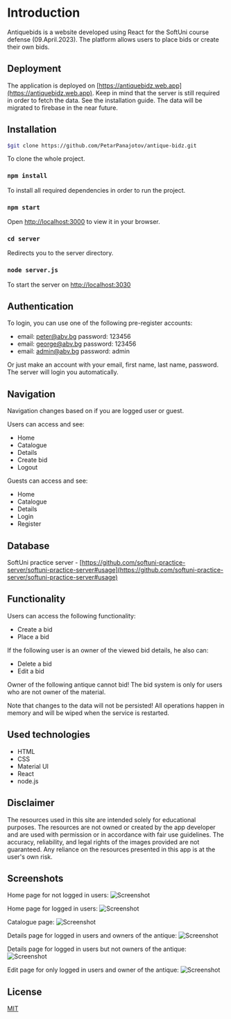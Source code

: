 # Introduction
Antiquebids is a website developed using React for the SoftUni course defense (09.April.2023). The platform allows users to place bids or create their own bids.
## Deployment
The application is deployed on [https://antiquebidz.web.app](https://antiquebidz.web.app). Keep in mind that the server is still required in order to fetch the data. See the installation guide. The data will be migrated to firebase in the near future.

## Installation
```bash
$git clone https://github.com/PetarPanajotov/antique-bidz.git
```
To clone the whole project.
### `npm install`
To install all required dependencies in order to run the project.
### `npm start`
Open [http://localhost:3000](http://localhost:3000) to view it in your browser.
### `cd server`
Redirects you to the server directory.
### `node server.js`
To start the server on [http://localhost:3030](http://localhost:3030)



## Authentication
To login, you can use one of the following pre-register accounts:
- email: peter@abv.bg password: 123456
- email: george@abv.bg password: 123456
- email: admin@abv.bg password: admin

Or just make an account with your email, first name, last name, password. The server will login you automatically.
## Navigation
Navigation changes based on if you are logged user or guest.
 
Users can access and see:
- Home
- Catalogue
- Details
- Create bid
- Logout

Guests can access and see:
- Home
- Catalogue
- Details
- Login
- Register

## Database
SoftUni practice server -  [https://github.com/softuni-practice-server/softuni-practice-server#usage](https://github.com/softuni-practice-server/softuni-practice-server#usage)

## Functionality
Users can access the following functionality:
- Create a bid
- Place a bid

If the following user is an owner of the viewed bid details, he also can:

- Delete a bid
- Edit a bid

Owner of the following antique cannot bid! The bid system is only for users who are not owner of the material.

Note that changes to the data will not be persisted! All operations happen in memory and will be wiped when the service is restarted.

## Used technologies
- HTML
- CSS
- Material UI
- React
- node.js

## Disclaimer
The resources used in this site are intended solely for educational purposes. The resources are not owned or created by the app developer and are used with permission or in accordance with fair use guidelines. The accuracy, reliability, and legal rights of the images provided are not guaranteed. Any reliance on the resources presented in this app is at the user's own risk.

## Screenshots
Home page for not logged in users:
![Screenshot](notLoggedUsers.png)

Home page for logged in users:
![Screenshot](users.png)

Catalogue page:
![Screenshot](catalogue.png)

Details page for logged in users and owners of the antique:
![Screenshot](detailsLoggedOwner.png)

Details page for logged in users but not owners of the antique:
![Screenshot](detailsLoggedNotOwner.png)

Edit page for only logged in users and owner of the antique:
![Screenshot](editPage.png)

## License

[MIT](https://choosealicense.com/licenses/mit/)
